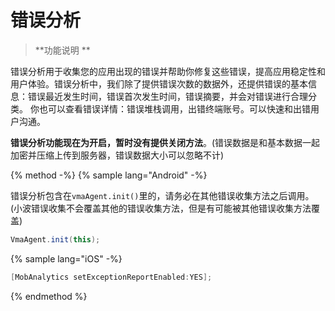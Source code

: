 # 错误分析

> **功能说明 **

错误分析用于收集您的应用出现的错误并帮助你修复这些错误，提高应用稳定性和用户体验。错误分析中，我们除了提供错误次数的数据外，还提供错误的基本信息：错误最近发生时间，错误首次发生时间，错误摘要，并会对错误进行合理分类。 你也可以查看错误详情：错误堆栈调用，出错终端账号。可以快速和出错用户沟通。

**错误分析功能现在为开启，暂时没有提供关闭方法**。(错误数据是和基本数据一起加密并压缩上传到服务器，错误数据大小可以忽略不计)


{% method -%}
{% sample lang="Android" -%}

错误分析包含在`vmaAgent.init()`里的，请务必在其他错误收集方法之后调用。(小波错误收集不会覆盖其他的错误收集方法，但是有可能被其他错误收集方法覆盖)

```java
VmaAgent.init(this);

```

{% sample lang="iOS" -%}

```java
[MobAnalytics setExceptionReportEnabled:YES];
```

{% endmethod %}

